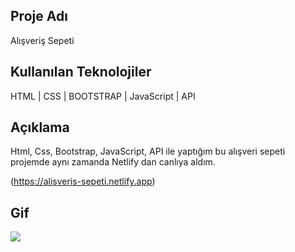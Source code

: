 <h2>Proje Adı</h2>

Alışveriş Sepeti

<h2>Kullanılan Teknolojiler</h2>

HTML | CSS | BOOTSTRAP | JavaScript | API

<h2>Açıklama</h2>

Html, Css, Bootstrap, JavaScript, API ile yaptığım bu alışveri sepeti projemde aynı zamanda Netlify dan canlıya aldım.

(https://alisveris-sepeti.netlify.app)

<h2>Gif</h2>

![](alışveriş-sepeti.gif)
